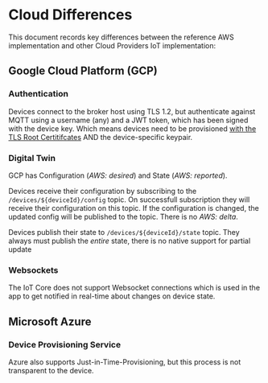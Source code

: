 # Cloud Differences

This document records key differences between the reference AWS implementation
and other Cloud Providers IoT implementation:

## Google Cloud Platform \(GCP\)

### Authentication

Devices connect to the broker host using TLS 1.2, but authenticate against MQTT
using a username \(any\) and a JWT token, which has been signed with the device
key. Which means devices need to be provisioned
[with the TLS Root Certitifcates](https://cloud.google.com/iot/docs/how-tos/mqtt-bridge#using_a_long-term_mqtt_domain)
AND the device-specific keypair.

### Digital Twin

GCP has Configuration \(_AWS: desired_\) and State \(_AWS: reported_\).

Devices receive their configuration by subscribing to the
`/devices/${deviceId}/config` topic. On successfull subscription they will
receive their configuration on this topic. If the configuration is changed, the
updated config will be published to the topic. There is no _AWS: delta_.

Devices publish their state to `/devices/${deviceId}/state` topic. They always
must publish the _entire_ state, there is no native support for partial update

### Websockets

The IoT Core does not support Websocket connections which is used in the app to
get notified in real-time about changes on device state.

## Microsoft Azure

### Device Provisioning Service

Azure also supports Just-in-Time-Provisioning, but this process is not
transparent to the device.
